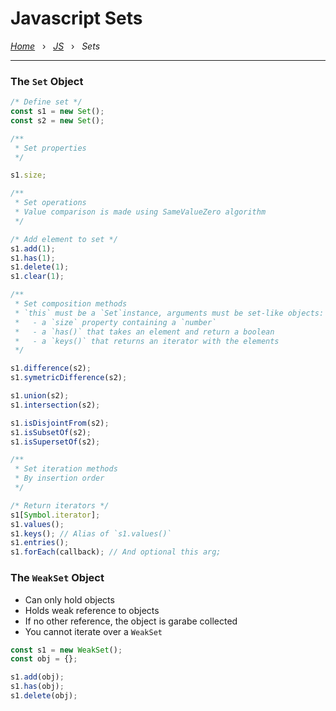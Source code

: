 # Javascript Sets

*[Home](../README.md)* &nbsp; › &nbsp; 
*[JS](./js.md)* &nbsp; › &nbsp; 
*Sets*

---

### The `Set` Object

```js
/* Define set */
const s1 = new Set();
const s2 = new Set();

/**
 * Set properties
 */

s1.size;

/**
 * Set operations
 * Value comparison is made using SameValueZero algorithm
 */

/* Add element to set */
s1.add(1); 
s1.has(1);
s1.delete(1);
s1.clear(1);

/**
 * Set composition methods
 * `this` must be a `Set`instance, arguments must be set-like objects:
 *   - a `size` property containing a `number`
 *   - a `has()` that takes an element and return a boolean
 *   - a `keys()` that returns an iterator with the elements
 */

s1.difference(s2);
s1.symetricDifference(s2);

s1.union(s2);
s1.intersection(s2);

s1.isDisjointFrom(s2);
s1.isSubsetOf(s2);
s1.isSupersetOf(s2);

/**
 * Set iteration methods
 * By insertion order
 */

/* Return iterators */
s1[Symbol.iterator]; 
s1.values();
s1.keys(); // Alias of `s1.values()`
s1.entries();
s1.forEach(callback); // And optional this arg;
```

### The `WeakSet` Object

- Can only hold objects
- Holds weak reference to objects
- If no other reference, the object is garabe collected
- You cannot iterate over a `WeakSet`

```js
const s1 = new WeakSet();
const obj = {};

s1.add(obj);
s1.has(obj);
s1.delete(obj);
```